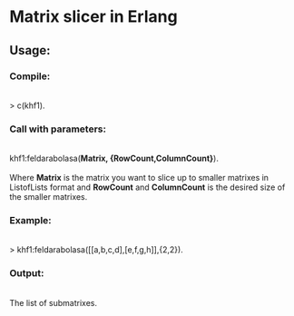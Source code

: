 <h1> Matrix slicer in Erlang </h1>

<h2>Usage:</h2>
  <h3>Compile:</h3><br>
    > c(khf1).<br>
  <h3>Call with parameters:</h3> <br>
    khf1:feldarabolasa(<strong>Matrix, {RowCount,ColumnCount}</strong>).<br>
    <br>
    Where <strong>Matrix</strong> is the matrix you want to slice up to smaller matrixes in ListofLists format
    and <strong>RowCount</strong> and <strong>ColumnCount</strong> is the desired size of the smaller matrixes.<br>
  <h3>Example:</h3><br>
    > khf1:feldarabolasa([[a,b,c,d],[e,f,g,h]],{2,2}).<br>
  <h3>Output:</h3><br>
    The list of submatrixes.<br>
